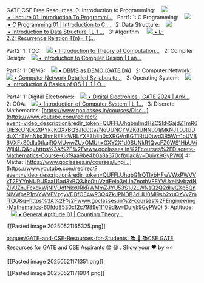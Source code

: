 GATE CSE Free Resources: 
0: Introduction to Programming:    [![](https://www.gstatic.com/youtube/img/watch/yt_favicon.png) • Lecture 01: Introduction To Programmi...](https://www.youtube.com/watch?v=y3OOaXrFy-Q&t=0s)   
Part1: 
1: C Programming:    [![](https://www.gstatic.com/youtube/img/watch/yt_favicon.png) • C Programming 01 | Introduction to C ...](https://www.youtube.com/watch?v=hMLKVkJGV5Q&list=PL3eEXnCBViH_Phqkk2k_WFWHz0rDBBubC&index=1&t=0s)   
2: Data Structure:    [![](https://www.gstatic.com/youtube/img/watch/yt_favicon.png) • Introduction to Data Structure | L 1 ...](https://www.youtube.com/watch?v=LbfMRnOhJGs&list=PLG9aCp4uE-s0j5Er7XarVwb2Vl-s0z-OJ&index=1&t=0s)   
3: Algorithm:    [![](https://www.gstatic.com/youtube/img/watch/yt_favicon.png) • L-2.2: Recurrence Relation T(n)= T(...](https://www.youtube.com/watch?v=x0n75VFd31U&list=PLxCzCOWd7aiHcmS4i14bI0VrMbZTUvlTa&index=10&t=0s)

Part2: 
1: TOC:    [![](https://www.gstatic.com/youtube/img/watch/yt_favicon.png) • Introduction to Theory of Computation...](https://www.youtube.com/watch?v=p1oqDS0fayc&list=PL1QH9gyQXfgsUBfYUR0WirJASgif4pHVX&index=1&t=0s)   
2: Compiler Design:    [![](https://www.gstatic.com/youtube/img/watch/yt_favicon.png) • Introduction to Compiler Design | Lan...](https://www.youtube.com/watch?v=Cb46_P12bMY&list=PL1QH9gyQXfguPNDTsnG90W2kBDQpYLDQr&index=1&t=0s)  

Part3: 
1: DBMS:    [![](https://www.gstatic.com/youtube/img/watch/yt_favicon.png) • DBMS as DEMO (GATE DA)](https://www.youtube.com/playlist?list=PLnfUUgBTvDlc5ou4z5JfbTdymvAiDFKX4)   
2: Computer Network:    [![](https://www.gstatic.com/youtube/img/watch/yt_favicon.png) • Computer Network Detailed Syllabus to...](https://www.youtube.com/watch?v=H4ystojVBak&list=PLC36xJgs4dxHT-TxTy3U1slr5RaBJGaLd&index=1&t=0s)   
3: Operating System:    [![](https://www.gstatic.com/youtube/img/watch/yt_favicon.png) • Introduction & Basics of OS | L 1 | O...](https://www.youtube.com/watch?v=By6lWjiPpVI&list=PLG9aCp4uE-s17rFjWM8KchGlffXgOzzVP&index=1&t=0s)   

Part4: 
1: Digital Electronics:    [![](https://www.gstatic.com/youtube/img/watch/yt_favicon.png) • Digital Electronics | GATE 2024 | Ank...](https://www.youtube.com/playlist?list=PLR7krO3VHssS2rKksstCXwB5B13CXcQqd)   
2: COA:    [![](https://www.gstatic.com/youtube/img/watch/yt_favicon.png) • Introduction of Computer System | L 1...](https://www.youtube.com/watch?v=QrL7CUBVF0c&list=PLG9aCp4uE-s0xddCBjwMDnEVyc523WbA2&index=1&t=0s)   
3: Discrete Mathematics: [https://www.goclasses.in/courses/Disc...](https://www.youtube.com/redirect?event=video_description&redir_token=QUFFLUhqbmlmdHZCSkNSajdZTmR6UlE3cUNDc2tPYkJKQXxBQ3Jtc0ttazNqUUNCYVZKdUNNb01jMkNJT0JtUDduX1hTMnNkd3hmREFicWRLYXF3bEh0cXRGVnBGT1RtU0twd3R5Wm1oUVB6VXFxS0dIa0tkajRQMUwwZUxOMUhxOXY2X1d0SUNkR1QycFZ0WS1HbUViWjI4UQ&q=https%3A%2F%2Fwww.goclasses.in%2Fcourses%2FDiscrete-Mathematics-Course-63f9aa9be4b0a8a370cfb0ad&v=Duiyk9GyPW0)
4: Maths: [https://www.goclasses.in/courses/Engi...](https://www.youtube.com/redirect?event=video_description&redir_token=QUFFLUhqbG1rQTIybHFwVWxPWVVxT2FYYnNURURaaU1ad3xBQ3Jtc0tuVzdEelo3elJhZnotbVFEYVUxelNvbzdNZlVJZnJFckdkWjNIVUdfNkx0RkRWMmZJYU53S1J2LWNsQ2Q2dllyQXp5QnNiVWpsR1pvYWVFVzgyVDBfOE4wR3Q4ZkJPNDB3dUU0Ml9sb2xuQzVvZmlTQQ&q=https%3A%2F%2Fwww.goclasses.in%2Fcourses%2FEngineering-Mathematics-60fdd8530cf2c7989e1f109d&v=Duiyk9GyPW0)
5: Aptitude:    [![](https://www.gstatic.com/youtube/img/watch/yt_favicon.png) • General Aptitude 01 | Counting Theory...](https://www.youtube.com/watch?v=RkNZbGHr_Kw&list=PLvTTv60o7qj-PgF3DhvvTK6_-g_FU8wCT&index=1&t=0s)



![[Pasted image 20250521165325.png]]

[baquer/GATE-and-CSE-Resources-for-Students: 📚 📖 📚CSE GATE Resources for GATE and CSE Aspirants 😎 😁 . Show your ❤️ by ⭐️⭐️](https://github.com/baquer/GATE-and-CSE-Resources-for-Students)

![[Pasted image 20250521171351.png]]

![[Pasted image 20250521171904.png]]